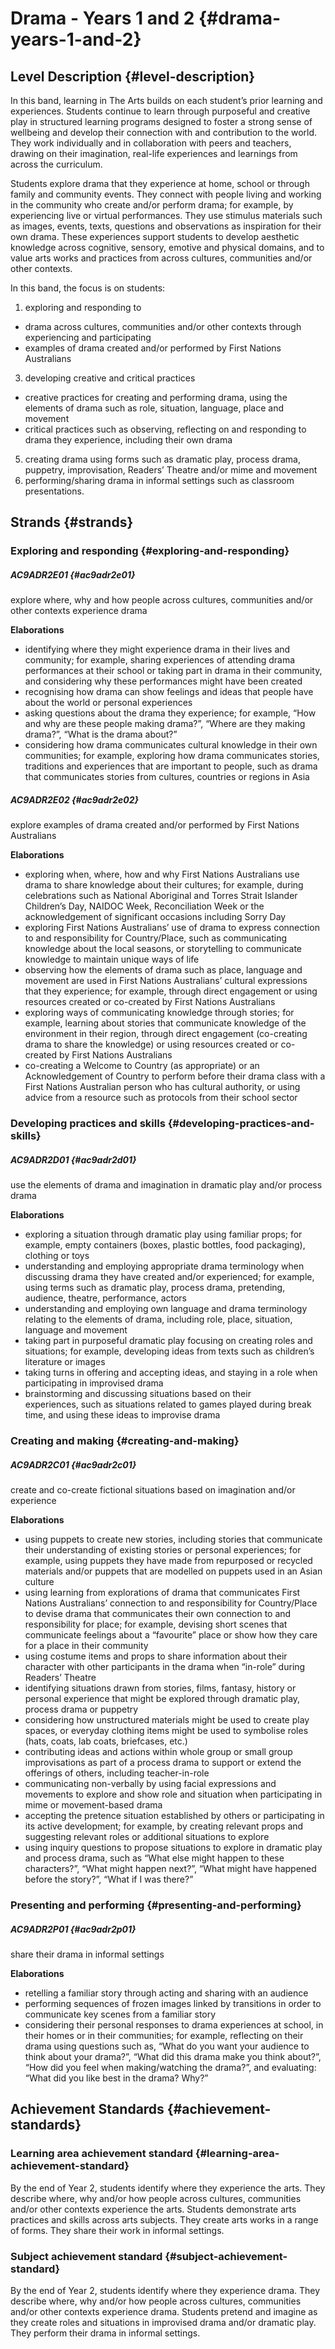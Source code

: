 # Drama - Years 1 and 2 {#drama-years-1-and-2}

## Level Description {#level-description}

In this band, learning in The Arts builds on each student’s prior learning and experiences. Students continue to learn through purposeful and creative play in structured learning programs designed to foster a strong sense of wellbeing and develop their connection with and contribution to the world. They work individually and in collaboration with peers and teachers, drawing on their imagination, real-life experiences and learnings from across the curriculum.

Students explore drama that they experience at home, school or through family and community events. They connect with people living and working in the community who create and/or perform drama; for example, by experiencing live or virtual performances. They use stimulus materials such as images, events, texts, questions and observations as inspiration for their own drama. These experiences support students to develop aesthetic knowledge across cognitive, sensory, emotive and physical domains, and to value arts works and practices from across cultures, communities and/or other contexts.

In this band, the focus is on students:

1.  exploring and responding to

*   drama across cultures, communities and/or other contexts through experiencing and participating
*   examples of drama created and/or performed by First Nations Australians

3.  developing creative and critical practices

*   creative practices for creating and performing drama, using the elements of drama such as role, situation, language, place and movement
*   critical practices such as observing, reflecting on and responding to drama they experience, including their own drama

5.  creating drama using forms such as dramatic play, process drama, puppetry, improvisation, Readers’ Theatre and/or mime and movement
6.  performing/sharing drama in informal settings such as classroom presentations.

## Strands {#strands}

### Exploring and responding {#exploring-and-responding}

##### AC9ADR2E01 {#ac9adr2e01}

explore where, why and how people across cultures, communities and/or other contexts experience drama

**Elaborations**
*  identifying where they might experience drama in their lives and community; for example, sharing experiences of attending drama performances at their school or taking part in drama in their community, and considering why these performances might have been created
*  recognising how drama can show feelings and ideas that people have about the world or personal experiences
*  asking questions about the drama they experience; for example, “How and why are these people making drama?”, “Where are they making drama?”, “What is the drama about?”
*  considering how drama communicates cultural knowledge in their own communities; for example, exploring how drama communicates stories, traditions and experiences that are important to people, such as drama that communicates stories from cultures, countries or regions in Asia

##### AC9ADR2E02 {#ac9adr2e02}

explore examples of drama created and/or performed by First Nations Australians

**Elaborations**
*  exploring when, where, how and why First Nations Australians use drama to share knowledge about their cultures; for example, during celebrations such as National Aboriginal and Torres Strait Islander Children’s Day, NAIDOC Week, Reconciliation Week or the acknowledgement of significant occasions including Sorry Day
*  exploring First Nations Australians’ use of drama to express connection to and responsibility for Country/Place, such as communicating knowledge about the local seasons, or storytelling to communicate knowledge to maintain unique ways of life
*  observing how the elements of drama such as place, language and movement are used in First Nations Australians’ cultural expressions that they experience; for example, through direct engagement or using resources created or co-created by First Nations Australians
*  exploring ways of communicating knowledge through stories; for example, learning about stories that communicate knowledge of the environment in their region, through direct engagement (co-creating drama to share the knowledge) or using resources created or co-created by First Nations Australians
*  co-creating a Welcome to Country (as appropriate) or an Acknowledgement of Country to perform before their drama class with a First Nations Australian person who has cultural authority, or using advice from a resource such as protocols from their school sector

### Developing practices and skills {#developing-practices-and-skills}

##### AC9ADR2D01 {#ac9adr2d01}

use the elements of drama and imagination in dramatic play and/or process drama

**Elaborations**
*  exploring a situation through dramatic play using familiar props; for example, empty containers (boxes, plastic bottles, food packaging), clothing or toys
*  understanding and employing appropriate drama terminology when discussing drama they have created and/or experienced; for example, using terms such as dramatic play, process drama, pretending, audience, theatre, performance, actors
*  understanding and employing own language and drama terminology relating to the elements of drama, including role, place, situation, language and movement
*  taking part in purposeful dramatic play focusing on creating roles and situations; for example, developing ideas from texts such as children’s literature or images
*  taking turns in offering and accepting ideas, and staying in a role when participating in improvised drama
*  brainstorming and discussing situations based on their experiences, such as situations related to games played during break time, and using these ideas to improvise drama

### Creating and making {#creating-and-making}

##### AC9ADR2C01 {#ac9adr2c01}

create and co-create fictional situations based on imagination and/or experience

**Elaborations**
*  using puppets to create new stories, including stories that communicate their understanding of existing stories or personal experiences; for example, using puppets they have made from repurposed or recycled materials and/or puppets that are modelled on puppets used in an Asian culture
*  using learning from explorations of drama that communicates First Nations Australians’ connection to and responsibility for Country/Place to devise drama that communicates their own connection to and responsibility for place; for example, devising short scenes that communicate feelings about a “favourite” place or show how they care for a place in their community
*  using costume items and props to share information about their character with other participants in the drama when “in-role” during Readers’ Theatre
*  identifying situations drawn from stories, films, fantasy, history or personal experience that might be explored through dramatic play, process drama or puppetry
*  considering how unstructured materials might be used to create play spaces, or everyday clothing items might be used to symbolise roles (hats, coats, lab coats, briefcases, etc.)
*  contributing ideas and actions within whole group or small group improvisations as part of a process drama to support or extend the offerings of others, including teacher-in-role
*  communicating non-verbally by using facial expressions and movements to explore and show role and situation when participating in mime or movement-based drama
*  accepting the pretence situation established by others or participating in its active development; for example, by creating relevant props and suggesting relevant roles or additional situations to explore
*  using inquiry questions to propose situations to explore in dramatic play and process drama, such as “What else might happen to these characters?”, “What might happen next?”, “What might have happened before the story?”, “What if I was there?”

### Presenting and performing {#presenting-and-performing}

##### AC9ADR2P01 {#ac9adr2p01}

share their drama in informal settings

**Elaborations**
*  retelling a familiar story through acting and sharing with an audience
*  performing sequences of frozen images linked by transitions in order to communicate key scenes from a familiar story
*  considering their personal responses to drama experiences at school, in their homes or in their communities; for example, reflecting on their drama using questions such as, “What do you want your audience to think about your drama?”, “What did this drama make you think about?”, “How did you feel when making/watching the drama?”, and evaluating: “What did you like best in the drama? Why?”

## Achievement Standards {#achievement-standards}

### Learning area achievement standard {#learning-area-achievement-standard}
By the end of Year 2, students identify where they experience the arts. They describe where, why and/or how people across cultures, communities and/or other contexts experience the arts.
Students demonstrate arts practices and skills across arts subjects. They create arts works in a range of forms. They share their work in informal settings.

### Subject achievement standard {#subject-achievement-standard}
By the end of Year 2, students identify where they experience drama. They describe where, why and/or how people across cultures, communities and/or other contexts experience drama. Students pretend and imagine as they create roles and situations in improvised drama and/or dramatic play. They perform their drama in informal settings.